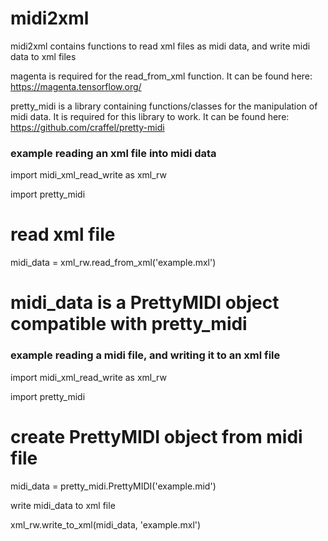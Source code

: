 # midi2xml

midi2xml contains functions to read xml files as midi data, and write midi data to xml files

magenta is required for the read_from_xml function. It can be found here: <https://magenta.tensorflow.org/>

pretty_midi is a library containing functions/classes for the manipulation of midi data. It is required for this library to work.
It can be found here: <https://github.com/craffel/pretty-midi>

### example reading an xml file into midi data

import midi_xml_read_write as xml_rw

import pretty_midi

# read xml file

midi_data = xml_rw.read_from_xml('example.mxl')

# midi_data is a PrettyMIDI object compatible with pretty_midi

### example reading a midi file, and writing it to an xml file

import midi_xml_read_write as xml_rw

import pretty_midi

# create PrettyMIDI object from midi file

midi_data = pretty_midi.PrettyMIDI('example.mid')

write midi_data to xml file

xml_rw.write_to_xml(midi_data, 'example.mxl')
